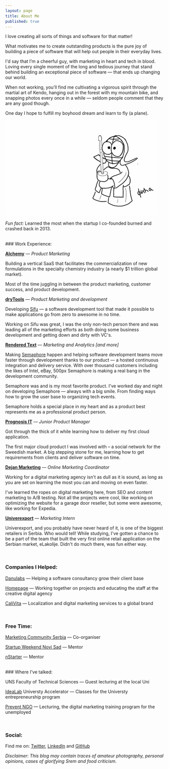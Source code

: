 ```yaml
---
layout: page
title: About Me
published: true
---
```


I love creating all sorts of things and software for that matter!

What motivates me to create outstanding products is the pure joy of building a piece of software that will help out people in their everyday lives.

I'd say that I’m a cheerful guy, with marketing in heart and tech in blood. Loving every single moment of the long and tedious journey that stand behind building an exceptional piece of software — that ends up changing our world.

When not working, you’ll find me cultivating a vigorous spirit through the martial art of Kendo, hanging out in the forest with my mountain bike, and snapping photos every once in a while — seldom people comment that they are any good though. 

One day I hope to fulfill my boyhood dream and learn to fly (a plane).

![Fica Kendo](https://github.com/FilipKmn/filipkmn.github.io/blob/master/assets/images/AboutMe.png?raw=true)

_Fun fact:_ Learned the most when the startup I co-founded burned and crashed back in 2013.

<br>
### Work Experience:



**[Alchemy](https://alchemy.cloud/)** — _Product Marketing_

Building a vertical SaaS that facilitates the commercialization of new formulations in the specialty chemistry industry (a nearly $1 trillion global market). 

Most of the time juggling in between the product marketing, customer success, and product development. 

**[dryTools](http://drytools.co/)** — _Product Marketing and development_

Developing [Sifu](https://codesifu.com/) — a software development tool that made it possible to make applications go from zero to awesome in no time. 

Working on Sifu was great, I was the only non-tech person there and was leading all of the marketing efforts as both doing some business development and getting down and dirty with VC's.

**[Rendered Text](http://renderedtext.com/)** — _Marketing and Analytics [and more]_

Making [Semaphore](https://semaphoreci.com) happen and helping software development teams move faster through development thanks to our product — a hosted continuous integration and delivery service. With over thousand customers including the likes of Intel, eBay, 500px Semaphore is making a real bang in the development community.

Semaphore was and is my most favorite product. I've worked day and night on developing Semaphore — always with a big smile. From finding ways how to grow the user base to organizing tech events. 

Semaphore holds a special place in my heart and as a product best represents me as a professional product person.

**[Prognosis IT](http://www.renator.net/)** — _Junior Product Manager_

Got through the thick of it while learning how to deliver my first cloud application. 

The first major cloud product I was involved with – a social network for the Sweedish market. A big stepping stone for me, learning how to get requirements from clients and deliver software on time.

**[Dejan Marketing](https://dejanseo.com.au/)** — _Online Marketing Coordinator_

Working for a digital marketing agency isn't as dull as it is sound, as long as you are set on learning the most you can and moving on even faster.

I've learned the ropes on digital marketing here, from SEO and content marketing to A/B testing. Not all the projects were cool, like working on optimizing the website for a garage door reseller, but some were awesome, like working for Expedia.

**[Univerexport](https://univerexport.rs/)** — _Marketing Intern_

Univerexport, and you probably have never heard of it, is one of the biggest retailers in Serbia. Who would tell! While studying, I've gotten a chance to be a part of the team that built the very first online retail application on the Serbian market, eLakolije. Didn't do much there, was fun either way.

<br>

### Companies I Helped:



[Danulabs](https://www.m-pioneers.com/) — Helping a software consultancy grow their client base 

[Homepage](https://homepage.rs/) — Working together on projects and educating the staff at the creative digital agency

[CaliVita](https://serbia.calivita.com/) — Localization and digital marketing services to a global brand

<br>

### Free Time:


[Marketing Community Serbia](https://www.facebook.com/groups/marketing.zajednica/) — Co-organiser

[Startup Weekend Novi Sad](http://swns.nstarter.co/) — Mentor

[nStarter](nstarter.co) — Mentor

<br>
### Where I've talked:

UNS Faculty of Technical Sciences — Guest lecturing at the local Uni

[IdeaLab](http://www.idealab.rs/) Universty Accelerator — Classes for the Universty entrepreneurship program

[Prevent NGO](http://prevent.org.rs/) — Lecturing, the digital marketing training program for the unemployed


<br>

### Social:


Find me on: [Twitter](https://twitter.com/filipkmn), [LinkedIn](https://www.linkedin.com/in/filipkomnenovic) and [GitHub](https://github.com/filipkmn)  



*Disclaimer: This blog may contain traces of amateur photography, personal
opinions, cases of glorifying Srem and food criticism.*

